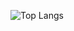 ![Top Langs](https://github-readme-stats.vercel.app/api/top-langs/?username=x0pwn&layout=compact&theme=dark)
